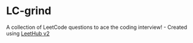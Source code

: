 # LC-grind
A collection of LeetCode questions to ace the coding interview! - Created using [LeetHub v2](https://github.com/arunbhardwaj/LeetHub-2.0)
